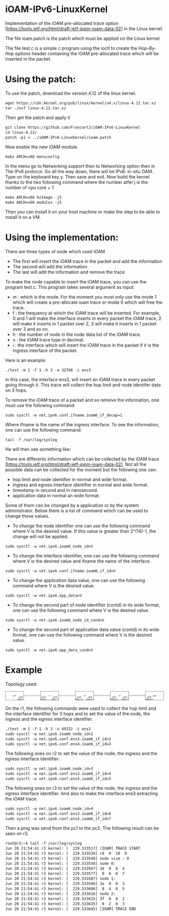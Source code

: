 # iOAM-IPv6-LinuxKernel
Implementation of the iOAM pre-allocated trace option [https://tools.ietf.org/html/draft-ietf-ippm-ioam-data-02] in the Linux kernel.

The file ioam.patch is the patch which must be applied on the Linux kernel.

The file test.c is a simple c program using the ioctl to create the Hop-By-Hop options header containing the iOAM pre-allocated trace which will be inserted in the packet.

# Using the patch:
To use the patch, download the version 4.12 of the linux kernel. 
```
wget https://cdn.kernel.org/pub/linux/kernel/v4.x/linux-4.12.tar.xz
tar -Jxvf linux-4.12.tar.xz
``` 
Then get the patch and apply it
```
git clone https://github.com/FrancartJ/iOAM-IPv6-LinuxKernel
cd linux-4.12/
patch -p1 < ../iOAM-IPv6-LinuxKernel/ioam.patch
``` 
Now enable the new iOAM module.
```
make ARCH=x86 menuconfig
``` 
In the menu go to Networking support then to Networking option then in The IPv6 protocol. Go all the way down, there will be IPv6: in-situ OAM. Type on the keyboard key y. Then save and exit. Now build the kernel thanks to the two following command where the number atfer j is the number of cpu core + 1.
```
make ARCH=x86 bzImage -j5
make ARCH=x86 modules -j5
``` 

Then you can install it on your host machine or make the step to be able to install it on a VM.

# Using the implementation:

There are three types of node which used iOAM
- The first will insert the iOAM trace in the packet and add the information
- The second will add the information
- The last will add the information and remove the trace

To make the node capable to insert the iOAM trace, you can use the program test.c. This program takes several argument as input:
- m : which is the mode. For the moment you must only use the mode 1 which will create a pre-allocate ioam trace or mode 0 which will free the trace.
- f : the frequency at which the iOAM trace will be inserted. For example, 0 and 1 will make the interface inserts in every packet the iOAM trace, 2 will make it inserts in 1 packet over 2, 3 will make it inserts in 1 packet over 3 and so on.
- h : the number of node in the node data list of the iOAM trace.
- o : the iOAM trace type in decimal.
- i : the interface which will insert the iOAM trace in the packet if it is the ingress interface of the packet.

Here is an example:
```
./test -m 1 -f 1 -h 3 -o 32768 -i ens3
``` 
In this case, the interface ens3, will insert an iOAM trace in every packet going through it. This trace will collect the hop limit and node identifer data on 3 hops.

To remove the iOAM trace of a packet and so retreive the information, one must use the following command:
```
sudo sysctl -w net.ipv6.conf.ifname.ioam6_if_decap=1
``` 
Where ifname is the name of the ingress interface.
To see the information, one can use the following command:
```
tail -f /var/log/syslog
``` 
He will then see something like:

There are differents information which can be collected by the iOAM trace [https://tools.ietf.org/html/draft-ietf-ippm-ioam-data-02]. Not all the possible data can be collected for the moment but the following one can:
- hop limit and node identifier in normal and wide format.
- ingress and egress interface identifier in normal and wide format.
- timestamp in second and in nanosecond.
- application data in normal an wide format.

Some of them can be changed by a application or by the system administrator. Below there is a list of command which can be used to change those values.
- To change the node identifier one can use the following command where V is the desired value. If this value is greater than 2^(14)-1, the change will not be applied.
```
sudo sysctl -w net.ipv6.ioam6_node_id=V
``` 
- To change the interface identifier, one can use the following command where V is the desired value and ifname the name of the interface.
```
sudo sysctl -w net.ipv6.conf.ifname.ioam6_if_id=V
``` 
- To change the application data value, one can use the following command where V is the desired value.
```
sudo sysctl -w net.ipv6.app_data=V
``` 
- To change the second part of node identifier (contd) in its wide format, one can use the following command where V is the desired value.
```
sudo sysctl -w net.ipv6.ioam6_node_id_cond=V
``` 
- To change the second part of application data value (contd) in its wide format, one can use the following command where V is the desired value.
```
sudo sysctl -w net.ipv6.app_data_cond=V
``` 
# Example
Topology used:

![Topology](./Topology-linux.png?raw=true "Topology")

On the r1, the following commands were used to collect the hop limit and the interface identifier for 3 hops and to set the value of the node, the ingress and the egress interface identifier.
```
./test -m 1 -f 1 -h 3 -o 49152 -i ens3
sudo sysctl -w net.ipv6.ioam6_node_id=2
sudo sysctl -w net.ipv6.conf.ens3.ioam6_if_id=2
sudo sysctl -w net.ipv6.conf.ens4.ioam6_if_id=3
```
The following ones on r2 to set the value of the node, the ingress and the egress interface identifier.
```
sudo sysctl -w net.ipv6.ioam6_node_id=3
sudo sysctl -w net.ipv6.conf.ens3.ioam6_if_id=4
sudo sysctl -w net.ipv6.conf.ens4.ioam6_if_id=5
```
The following ones on r3 to set the value of the node, the ingress and the egress interface identifier. And also to make the interface ens3 extracting the iOAM trace.
```
sudo sysctl -w net.ipv6.ioam6_node_id=4
sudo sysctl -w net.ipv6.conf.ens3.ioam6_if_id=6
sudo sysctl -w net.ipv6.conf.ens4.ioam6_if_id=7
```
Then a ping was send from the pc1 to the pc2. The following result can be seen on r3.
```
root@r3:~$ tail -f /var/log/syslog
Jun 20 21:54:41 r3 kernel: [  229.533517] [IOAM] TRACE START
Jun 20 21:54:41 r3 kernel: [  229.533538] c0  0  10  0
Jun 20 21:54:41 r3 kernel: [  229.533548] node size : 8
Jun 20 21:54:41 r3 kernel: [  229.533558] node 0:
Jun 20 21:54:41 r3 kernel: [  229.533567] 3d  0  0  4
Jun 20 21:54:41 r3 kernel: [  229.533577]  0  6  0  7
Jun 20 21:54:41 r3 kernel: [  229.533587] node 1:
Jun 20 21:54:41 r3 kernel: [  229.533596] 3e  0  0  3
Jun 20 21:54:41 r3 kernel: [  229.533606]  0  4  0  5
Jun 20 21:54:41 r3 kernel: [  229.533616] node 2:
Jun 20 21:54:41 r3 kernel: [  229.533625] 3f  0  0  2
Jun 20 21:54:41 r3 kernel: [  229.533635]  0  2  0  3
Jun 20 21:54:41 r3 kernel: [  229.533645] [IOAM] TRACE END
```
